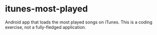 # itunes-most-played
Android app that loads the most played songs on iTunes. This is a coding exercise, not a fully-fledged application. 
